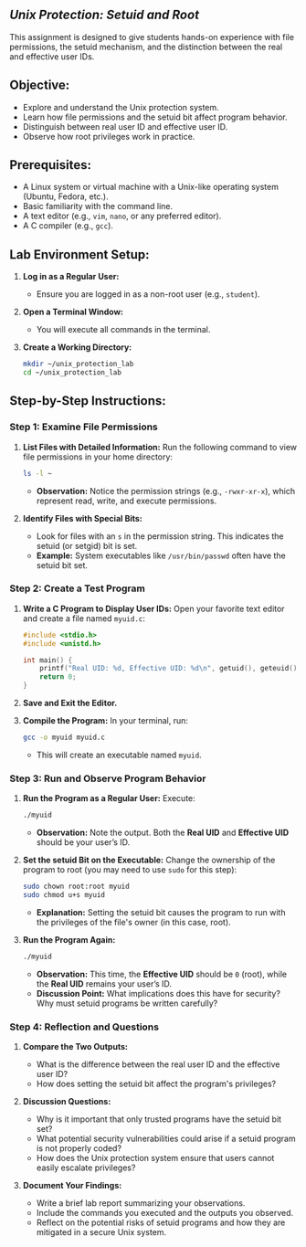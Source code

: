 ## ***Unix Protection: Setuid and Root***

This assignment is designed to give students hands-on experience with file permissions, the setuid mechanism, and the distinction between the real and effective user IDs.

## **Objective:**
- Explore and understand the Unix protection system.
- Learn how file permissions and the setuid bit affect program behavior.
- Distinguish between real user ID and effective user ID.
- Observe how root privileges work in practice.

## **Prerequisites:**
- A Linux system or virtual machine with a Unix-like operating system (Ubuntu, Fedora, etc.).
- Basic familiarity with the command line.
- A text editor (e.g., `vim`, `nano`, or any preferred editor).
- A C compiler (e.g., `gcc`).

## **Lab Environment Setup:**
1. **Log in as a Regular User:**
   - Ensure you are logged in as a non-root user (e.g., `student`).

2. **Open a Terminal Window:**
   - You will execute all commands in the terminal.

3. **Create a Working Directory:**
   ```bash
   mkdir ~/unix_protection_lab
   cd ~/unix_protection_lab
   ```

## **Step-by-Step Instructions:**

### **Step 1: Examine File Permissions**
1. **List Files with Detailed Information:**
   Run the following command to view file permissions in your home directory:
   ```bash
   ls -l ~
   ```
   - **Observation:** Notice the permission strings (e.g., `-rwxr-xr-x`), which represent read, write, and execute permissions.

2. **Identify Files with Special Bits:**
   - Look for files with an `s` in the permission string. This indicates the setuid (or setgid) bit is set.
   - **Example:** System executables like `/usr/bin/passwd` often have the setuid bit set.

### **Step 2: Create a Test Program**
1. **Write a C Program to Display User IDs:**
   Open your favorite text editor and create a file named `myuid.c`:
   ```c
   #include <stdio.h>
   #include <unistd.h>

   int main() {
       printf("Real UID: %d, Effective UID: %d\n", getuid(), geteuid());
       return 0;
   }
   ```
2. **Save and Exit the Editor.**

3. **Compile the Program:**
   In your terminal, run:
   ```bash
   gcc -o myuid myuid.c
   ```
   - This will create an executable named `myuid`.

### **Step 3: Run and Observe Program Behavior**
1. **Run the Program as a Regular User:**
   Execute:
   ```bash
   ./myuid
   ```
   - **Observation:** Note the output. Both the **Real UID** and **Effective UID** should be your user’s ID.

2. **Set the setuid Bit on the Executable:**
   Change the ownership of the program to root (you may need to use `sudo` for this step):
   ```bash
   sudo chown root:root myuid
   sudo chmod u+s myuid
   ```
   - **Explanation:** Setting the setuid bit causes the program to run with the privileges of the file's owner (in this case, root).

3. **Run the Program Again:**
   ```bash
   ./myuid
   ```
   - **Observation:** This time, the **Effective UID** should be `0` (root), while the **Real UID** remains your user’s ID.
   - **Discussion Point:** What implications does this have for security? Why must setuid programs be written carefully?

### **Step 4: Reflection and Questions**
1. **Compare the Two Outputs:**
   - What is the difference between the real user ID and the effective user ID?
   - How does setting the setuid bit affect the program's privileges?

2. **Discussion Questions:**
   - Why is it important that only trusted programs have the setuid bit set?
   - What potential security vulnerabilities could arise if a setuid program is not properly coded?
   - How does the Unix protection system ensure that users cannot easily escalate privileges?

3. **Document Your Findings:**
   - Write a brief lab report summarizing your observations.
   - Include the commands you executed and the outputs you observed.
   - Reflect on the potential risks of setuid programs and how they are mitigated in a secure Unix system.
